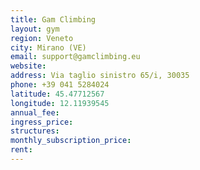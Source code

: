 ```yaml
---
title: Gam Climbing
layout: gym
region: Veneto
city: Mirano (VE)
email: support@gamclimbing.eu
website: 
address: Via taglio sinistro 65/i, 30035 
phone: +39 041 5284024
latitude: 45.47712567
longitude: 12.11939545
annual_fee: 
ingress_price: 
structures: 
monthly_subscription_price: 
rent: 
---
```


